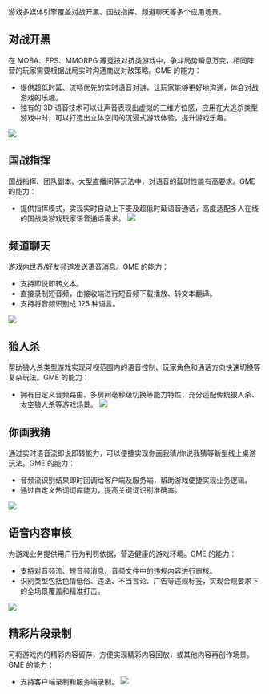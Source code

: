游戏多媒体引擎覆盖对战开黑、国战指挥、频道聊天等多个应用场景。

## 对战开黑

在 MOBA、FPS、MMORPG 等竞技对抗类游戏中，争斗局势瞬息万变，相同阵营的玩家需要根据战局实时沟通商议对敌策略。GME 的能力：
- 提供超低时延、流畅优先的实时语音对讲，让玩家能够更好地沟通，体会对战游戏的乐趣。
- 独有的 3D 语音技术可以让声音表现出虚拟的三维方位感，应用在大逃杀类型游戏中时，可以打造出立体空间的沉浸式游戏体验，提升游戏乐趣。

![](https://qcloudimg.tencent-cloud.cn/raw/d0eaff2f34444ed3f25faaeb60d39d48.png)


## 国战指挥

国战指挥、团队副本、大型直播间等玩法中，对语音的延时性能有高要求。GME 的能力：
- 提供指挥模式，实现实时自动上下麦及超低时延语音通话，高度适配多人在线的国战类游戏玩家语音通话需求。
![](https://qcloudimg.tencent-cloud.cn/raw/c8f1ee6cc10644f20c651d536beaefcf.png)


## 频道聊天

游戏内世界/好友频道发送语音消息。GME 的能力：

- 支持即说即转文本。
- 直接录制短音频，由接收端进行短音频下载播放、转文本翻译。
- 支持将音频识别成 125 种语言。

![](https://qcloudimg.tencent-cloud.cn/raw/bea50b26680eaa05f47d3a9f680c004e.png)

## 狼人杀

帮助狼人杀类型游戏实现可视范围内的语音控制、玩家角色和通话方向快速切换等复杂玩法。GME 的能力：
- 拥有自定义音频路由、多房间毫秒级切换等能力特性，充分适配传统狼人杀、太空狼人杀等游戏场景。
![](https://qcloudimg.tencent-cloud.cn/raw/d20a201319de8327a704ba7be34ebb73.png)

## 你画我猜

通过实时语音流即说即转能力，可以便捷实现你画我猜/你说我猜等新型线上桌游玩法。GME 的能力：
- 音频流识别结果即时回调给客户端及服务端，帮助游戏便捷实现业务逻辑。
- 通过自定义热词词库能力，提高关键词识别准确率。

![](https://qcloudimg.tencent-cloud.cn/raw/681d36598c14a3db4bec76c5e42b5c13.png)

## 语音内容审核

为游戏业务提供用户行为判罚依据，营造健康的游戏环境。GME 的能力：
- 支持对音频流、短音频消息、音频文件中的违规内容进行审核。
- 识别类型包括色情低俗、违法、不当言论、广告等违规标签，实现合规要求下的全场景覆盖和精准打击。

![](https://qcloudimg.tencent-cloud.cn/raw/71f464bf9f3682f08e183cbbfe0da342.png)

## 精彩片段录制
可将游戏内的精彩内容留存，方便实现精彩内容回放，或其他内容再创作场景。GME 的能力：
- 支持客户端录制和服务端录制。
![](https://qcloudimg.tencent-cloud.cn/raw/8537ed78a2f3b201ba6439150ea05b0a.png)
